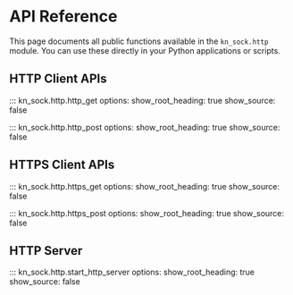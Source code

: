 # API Reference

This page documents all public functions available in the `kn_sock.http` module. You can use these directly in your Python applications or scripts.

## HTTP Client APIs

::: kn_sock.http.http_get
    options:
      show_root_heading: true
      show_source: false

::: kn_sock.http.http_post
    options:
      show_root_heading: true
      show_source: false

## HTTPS Client APIs

::: kn_sock.http.https_get
    options:
      show_root_heading: true
      show_source: false

::: kn_sock.http.https_post
    options:
      show_root_heading: true
      show_source: false

## HTTP Server

::: kn_sock.http.start_http_server
    options:
      show_root_heading: true
      show_source: false

